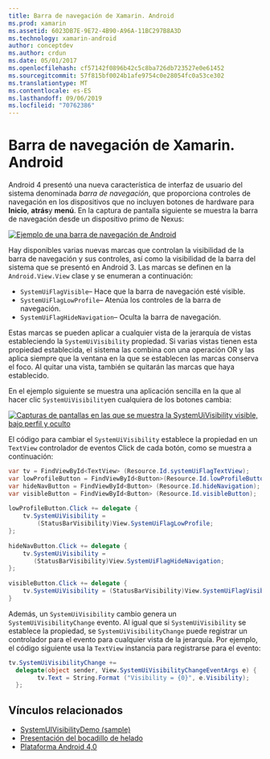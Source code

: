 ```yaml
---
title: Barra de navegación de Xamarin. Android
ms.prod: xamarin
ms.assetid: 6023DB7E-9E72-4B90-A96A-11BC297B8A3D
ms.technology: xamarin-android
author: conceptdev
ms.author: crdun
ms.date: 05/01/2017
ms.openlocfilehash: cf57142f0896b42c5c8ba726db723527e0e61452
ms.sourcegitcommit: 57f815bf0024b1afe9754c0e28054fc0a53ce302
ms.translationtype: MT
ms.contentlocale: es-ES
ms.lasthandoff: 09/06/2019
ms.locfileid: "70762386"
---
```

# <a name="xamarinandroid-navigation-bar"></a>Barra de navegación de Xamarin. Android

Android 4 presentó una nueva característica de interfaz de usuario del sistema denominada *barra de navegación*, que proporciona controles de navegación en los dispositivos que no incluyen botones de hardware para **Inicio**, **atrás**y **menú**.
En la captura de pantalla siguiente se muestra la barra de navegación desde un dispositivo primo de Nexus:

 [![Ejemplo de una barra de navegación de Android](navigation-bar-images/19-navbar.png)](navigation-bar-images/19-navbar.png#lightbox)

Hay disponibles varias nuevas marcas que controlan la visibilidad de la barra de navegación y sus controles, así como la visibilidad de la barra del sistema que se presentó en Android 3. Las marcas se definen en la `Android.View.View` clase y se enumeran a continuación:

- `SystemUiFlagVisible`&ndash; Hace que la barra de navegación esté visible. 
- `SystemUiFlagLowProfile`&ndash; Atenúa los controles de la barra de navegación. 
- `SystemUiFlagHideNavigation`&ndash; Oculta la barra de navegación. 

Estas marcas se pueden aplicar a cualquier vista de la jerarquía de vistas estableciendo la `SystemUiVisibility` propiedad. Si varias vistas tienen esta propiedad establecida, el sistema las combina con una operación OR y las aplica siempre que la ventana en la que se establecen las marcas conserva el foco. Al quitar una vista, también se quitarán las marcas que haya establecido.

En el ejemplo siguiente se muestra una aplicación sencilla en la que al hacer clic `SystemUiVisibility`en cualquiera de los botones cambia:

 [![Capturas de pantallas en las que se muestra la SystemUiVisibility visible, bajo perfil y oculto](navigation-bar-images/18-systemuivisibility.png)](navigation-bar-images/18-systemuivisibility.png#lightbox)

El código para cambiar el `SystemUiVisibility` establece la propiedad en un `TextView` controlador de eventos Click de cada botón, como se muestra a continuación:

```csharp
var tv = FindViewById<TextView> (Resource.Id.systemUiFlagTextView);
var lowProfileButton = FindViewById<Button>(Resource.Id.lowProfileButton);
var hideNavButton = FindViewById<Button> (Resource.Id.hideNavigation);
var visibleButton = FindViewById<Button> (Resource.Id.visibleButton);
           
lowProfileButton.Click += delegate {
    tv.SystemUiVisibility =
        (StatusBarVisibility)View.SystemUiFlagLowProfile;
};
           
hideNavButton.Click += delegate {
    tv.SystemUiVisibility =
       (StatusBarVisibility)View.SystemUiFlagHideNavigation;        
};
           
visibleButton.Click += delegate {
    tv.SystemUiVisibility = (StatusBarVisibility)View.SystemUiFlagVisible;
}
```

Además, un `SystemUiVisibility` cambio genera un `SystemUiVisibilityChange` evento. Al igual que si `SystemUiVisibility` se establece la propiedad, se `SystemUiVisibilityChange` puede registrar un controlador para el evento para cualquier vista de la jerarquía. Por ejemplo, el código siguiente usa la `TextView` instancia para registrarse para el evento:

```csharp
tv.SystemUiVisibilityChange +=
  delegate(object sender, View.SystemUiVisibilityChangeEventArgs e) {
        tv.Text = String.Format ("Visibility = {0}", e.Visibility);
  };
```

## <a name="related-links"></a>Vínculos relacionados

- [SystemUIVisibilityDemo (sample)](https://docs.microsoft.com/samples/xamarin/monodroid-samples/systemuivisibilitydemo)
- [Presentación del bocadillo de helado](http://www.android.com/about/ice-cream-sandwich/)
- [Plataforma Android 4,0](https://developer.android.com/sdk/android-4.0.html)

